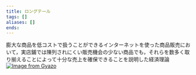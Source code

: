 ```yaml
---
title: ロングテール
tags: []
aliases: []
ends: 
---
```

膨大な商品を低コストで扱うことができるインターネットを使った商品販売において，実店鋪では陳列されにくい販売機会の少ない商品でも，それらを数多く取り揃えることによって十分な売上を確保できることを説明した経済理論
[![Image from Gyazo](https://i.gyazo.com/d14d43dd4bfd6a53be0db6319c64b95e.png)](https://gyazo.com/d14d43dd4bfd6a53be0db6319c64b95e)